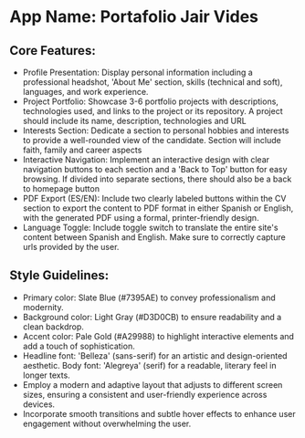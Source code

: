 # **App Name**: Portafolio Jair Vides

## Core Features:

- Profile Presentation: Display personal information including a professional headshot, 'About Me' section, skills (technical and soft), languages, and work experience.
- Project Portfolio: Showcase 3-6 portfolio projects with descriptions, technologies used, and links to the project or its repository.  A project should include its name, description, technologies and URL
- Interests Section: Dedicate a section to personal hobbies and interests to provide a well-rounded view of the candidate. Section will include faith, family and career aspects
- Interactive Navigation: Implement an interactive design with clear navigation buttons to each section and a 'Back to Top' button for easy browsing.  If divided into separate sections, there should also be a back to homepage button
- PDF Export (ES/EN): Include two clearly labeled buttons within the CV section to export the content to PDF format in either Spanish or English, with the generated PDF using a formal, printer-friendly design.
- Language Toggle: Include toggle switch to translate the entire site's content between Spanish and English. Make sure to correctly capture urls provided by the user.

## Style Guidelines:

- Primary color: Slate Blue (#7395AE) to convey professionalism and modernity.
- Background color: Light Gray (#D3D0CB) to ensure readability and a clean backdrop.
- Accent color: Pale Gold (#A29988) to highlight interactive elements and add a touch of sophistication.
- Headline font: 'Belleza' (sans-serif) for an artistic and design-oriented aesthetic. Body font: 'Alegreya' (serif) for a readable, literary feel in longer texts.
- Employ a modern and adaptive layout that adjusts to different screen sizes, ensuring a consistent and user-friendly experience across devices.
- Incorporate smooth transitions and subtle hover effects to enhance user engagement without overwhelming the user.